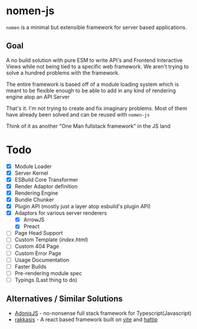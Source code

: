 # nomen-js

`nomen` is a minimal but extensible framework for server based applications.

## Goal

A no build solution with pure ESM to write API's and Frontend Interactive Views
while not being tied to a specific web framework. We aren't trying to solve a
hundred problems with the framework.

The entire framework is based off of a module loading system which is meant to
be flexible enough to be able to add in any kind of rendering engine atop an API
Server

That's it. I'm not trying to create and fix imaginary problems. Most of them
have already been solved and can be reused with `nomen-js`

Think of it as another "One Man fullstack framework" in the JS land

# Todo

- [x] Module Loader
- [x] Server Kernel
- [x] ESBuild Core Transformer
- [x] Render Adaptor definition
- [x] Rendering Engine
- [x] Bundle Chunker
- [x] Plugin API (mostly just a layer atop esbuild's plugin API)
- [x] Adaptors for various server renderers
  - [x] ArrowJS
  - [x] Preact
- [ ] Page Head Support
- [ ] Custom Template (_index.html_)
- [ ] Custom 404 Page
- [ ] Custom Error Page
- [ ] Usage Documentation
- [ ] Faster Builds
- [ ] Pre-rendering module spec
- [ ] Typings (Last thing to do)

## Alternatives / Similar Solutions

- [AdonisJS](http://adonisjs.com) - no-nonsense full stack framework for
  Typescript(Javascript)
- [rakkasjs](http://rakkasjs.org) - A react based framework built on
  [vite](https://vite.dev) and [hattip](https://hattipjs.org)
